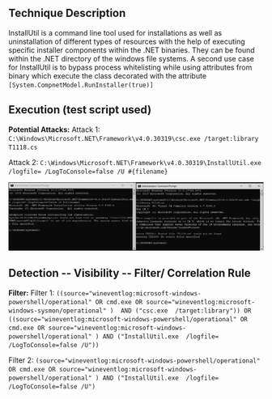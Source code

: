 ## Technique Description

InstallUtil is a command line tool used for installations as well as uninstallation of different types of resources with the help of executing specific installer components within the .NET binaries. They can be found within the .NET directory of the windows file systems. A second use case for InstallUtil is to bypass process whitelisting while using attributes from binary which execute the class decorated with the attribute ```[System.CompnetModel.RunInstaller(true)]```


## Execution (test script used)

**Potential Attacks:** 
Attack 1: ```C:\Windows\Microsoft.NET\Framework\v4.0.30319\csc.exe /target:library T1118.cs```

Attack 2: ```C:\Windows\Microsoft.NET\Framework\v4.0.30319\InstallUtil.exe /logfile= /LogToConsole=false /U #{filename}```

![](../images/T1118_Execute.PNG)

## Detection -- Visibility -- Filter/ Correlation Rule

**Filter:** 
Filter 1: ```((source="wineventlog:microsoft-windows-powershell/operational" OR cmd.exe OR source="wineventlog:microsoft-windows-sysmon/operational" )  AND ("csc.exe  /target:library")) OR ((source="wineventlog:microsoft-windows-powershell/operational" OR cmd.exe OR source="wineventlog:microsoft-windows-powershell/operational" ) AND ("InstallUtil.exe  /logfile= /LogToConsole=false /U"))```

Filter 2: ```(source="wineventlog:microsoft-windows-powershell/operational" OR cmd.exe OR source="wineventlog:microsoft-windows-powershell/operational" ) AND ("InstallUtil.exe  /logfile= /LogToConsole=false /U")```
